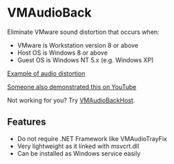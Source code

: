 # VMAudioBack

Eliminate VMware sound distortion that occurs when:
* VMware is Workstation version 8 or above
* Host OS is Windows 8 or above
* Guest OS is Windows NT 5.x (e.g. Windows XP)

[Example of audio distortion](https://github.com/Raymai97/VMAudioBack/blob/trunk/vmware-win2k-distort.opus)

[Someone also demonstrated this on YouTube](https://youtu.be/4D8BRKvTp7E)

Not working for you? Try [VMAudioBackHost](https://github.com/Raymai97/VMAudioBackHost/).

## Features

* Do not require .NET Framework like VMAudioTrayFix
* Very lightweight as it linked with msvcrt.dll
* Can be installed as Windows service easily
